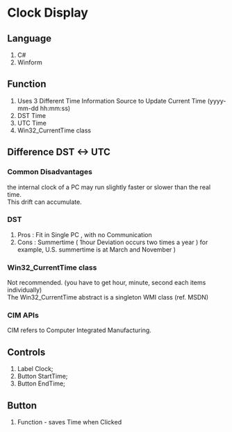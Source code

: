 # Clock Display

## Language
1. C#
2. Winform




## Function
1. Uses 3 Different Time Information Source to Update Current Time (yyyy-mm-dd hh:mm:ss)
2. DST Time 
3. UTC Time 
4. Win32_CurrentTime class

## Difference DST <-> UTC
### Common Disadvantages
the internal clock of a PC may run slightly faster or slower than the real time.   
This drift can accumulate.  

### DST
1. Pros : Fit in Single PC , with no Communication
2. Cons : Summertime ( 1hour Deviation occurs two times a year )
for example, U.S. summertime is at March and November )  

### Win32_CurrentTime class

Not recommended. (you have to get hour, minute, second each items individually)  
The Win32_CurrentTime abstract is a singleton WMI class (ref. MSDN)    

### CIM APIs
CIM refers to Computer Integrated Manufacturing.  


## Controls

1. Label Clock;
2. Button StartTime;
3. Button EndTime;



## Button
1. Function - saves Time when Clicked

